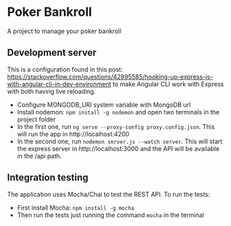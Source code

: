 # Poker Bankroll

A project to manage your poker bankroll

## Development server

This is a configuration found in this post: https://stackoverflow.com/questions/42895585/hooking-up-express-js-with-angular-cli-in-dev-environment to make Angular CLI work with Express with both having live reloading.

* Configure MONGODB_URI system variable with MongoDB url
* Install nodemon: `npm install -g nodemon` and open two terminals in the project folder 
* In the first one, run `ng serve --proxy-config proxy.config.json`. This will run the app in http://localhost:4200
* In the second one, run `nodemon server.js --watch server`. This will start the express server in http://localhost:3000 and the API will be available in the /api path.

## Integration testing

The application uses Mocha/Chai to test the REST API. To run the tests:
* First install Mocha: `npm install -g mocha`
* Then run the tests just running the command `mocha` in the terminal
